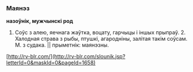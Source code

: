 ### Маянэз
**назоўнік, мужчынскі род**

1. Соўс з алею, яечнага жаўтка, воцату, гарчыцы і іншых прыпраў. 2. Халодная страва з рыбы, птушкі, агародніны, залітая такім соўсам. М. з судака. || прыметнік: маянэзны.

<a rel="author">[http://rv-blr.com/](http://rv-blr.com/slounik.jsp?letterId=0&maskId=0&pageId=1658)</a>
